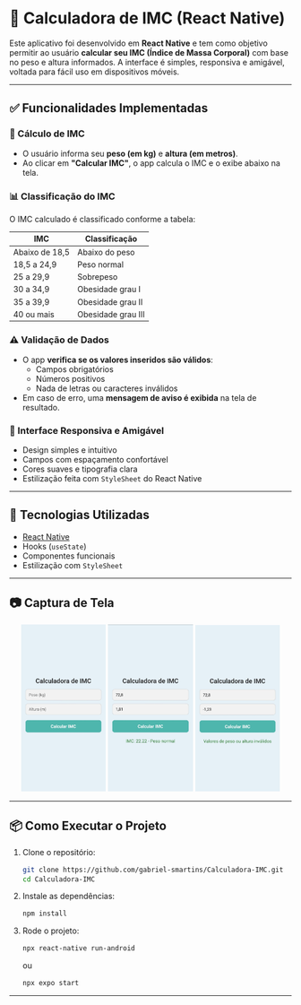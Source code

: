 # 📱 Calculadora de IMC (React Native)

Este aplicativo foi desenvolvido em **React Native** e tem como objetivo permitir ao usuário **calcular seu IMC (Índice de Massa Corporal)** com base no peso e altura informados. A interface é simples, responsiva e amigável, voltada para fácil uso em dispositivos móveis.

---

## ✅ Funcionalidades Implementadas

### 🔢 Cálculo de IMC
- O usuário informa seu **peso (em kg)** e **altura (em metros)**.
- Ao clicar em **"Calcular IMC"**, o app calcula o IMC e o exibe abaixo na tela.
 

### 📊 Classificação do IMC
O IMC calculado é classificado conforme a tabela:

| IMC              | Classificação           |
|------------------|--------------------------|
| Abaixo de 18,5   | Abaixo do peso          |
| 18,5 a 24,9      | Peso normal             |
| 25 a 29,9        | Sobrepeso               |
| 30 a 34,9        | Obesidade grau I        |
| 35 a 39,9        | Obesidade grau II       |
| 40 ou mais       | Obesidade grau III      |

### ⚠️ Validação de Dados
- O app **verifica se os valores inseridos são válidos**:
  - Campos obrigatórios
  - Números positivos
  - Nada de letras ou caracteres inválidos
- Em caso de erro, uma **mensagem de aviso é exibida** na tela de resultado.

### 🎨 Interface Responsiva e Amigável
- Design simples e intuitivo
- Campos com espaçamento confortável
- Cores suaves e tipografia clara
- Estilização feita com `StyleSheet` do React Native

---

## 🚀 Tecnologias Utilizadas
- [React Native](https://reactnative.dev/)
- Hooks (`useState`)
- Componentes funcionais
- Estilização com `StyleSheet`

---

## 📷 Captura de Tela
<p align="center">
  <img src="assets/Screenshot1.jpeg" alt="Tela 1" width="30%" />
  <img src="assets/Screenshot2.jpeg" alt="Tela 2" width="30%" />
  <img src="assets/Screenshot3.jpeg" alt="Tela 3" width="30%" />
</p>

---

## 📦 Como Executar o Projeto

1. Clone o repositório:
   ```bash
   git clone https://github.com/gabriel-smartins/Calculadora-IMC.git
   cd Calculadora-IMC
   ```

2. Instale as dependências:
   ```bash
   npm install
   ```

3. Rode o projeto:
   ```bash
   npx react-native run-android
   ```
   ou
   ```bash
   npx expo start
   ```

---



